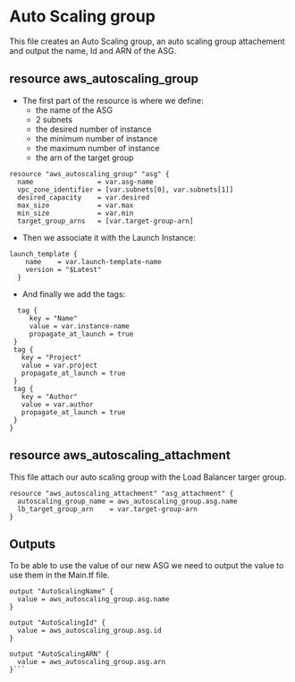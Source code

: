 # Auto Scaling group

This file creates an Auto Scaling group, an auto scaling group attachement and output the name, Id and ARN of the ASG.

## resource aws_autoscaling_group

- The first part of the resource is where we define:
    - the name of the ASG
    - 2 subnets 
    - the desired number of instance
    - the minimum number of instance
    - the maximum number of instance
    - the arn of the target group 
```
resource "aws_autoscaling_group" "asg" {
  name                = var.asg-name
  vpc_zone_identifier = [var.subnets[0], var.subnets[1]]
  desired_capacity    = var.desired
  max_size            = var.max
  min_size            = var.min
  target_group_arns   = [var.target-group-arn]
```

- Then we associate it with the Launch Instance:
```
launch_template {
    name    = var.launch-template-name 
    version = "$Latest"
  }
  ```
- And finally we add the tags:
 ```
   tag {
      key = "Name"
      value = var.instance-name
      propagate_at_launch = true
  }
  tag {
    key = "Project"
    value = var.project
    propagate_at_launch = true
  }
  tag {
    key = "Author"
    value = var.author
    propagate_at_launch = true
  }
}
```


## resource aws_autoscaling_attachment

This file attach our auto scaling group with the Load Balancer targer group.

```
resource "aws_autoscaling_attachment" "asg_attachment" {
  autoscaling_group_name = aws_autoscaling_group.asg.name
  lb_target_group_arn    = var.target-group-arn 
}
```


## Outputs

To be able to use the value of our new ASG we need to output the value to use them in the Main.tf file.

```
output "AutoScalingName" {
  value = aws_autoscaling_group.asg.name
}

output "AutoScalingId" {
  value = aws_autoscaling_group.asg.id
}

output "AutoScalingARN" {
  value = aws_autoscaling_group.asg.arn
}```
